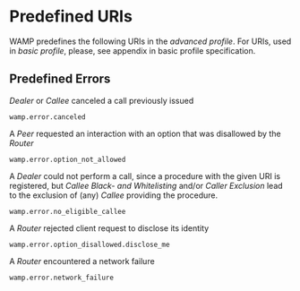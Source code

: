 # Predefined URIs

WAMP predefines the following URIs in the *advanced profile*. For URIs, used in *basic profile*, please, see appendix in basic profile specification.

## Predefined Errors

*Dealer* or *Callee* canceled a call previously issued

    wamp.error.canceled

A *Peer* requested an interaction with an option that was disallowed by the *Router*

    wamp.error.option_not_allowed

A *Dealer* could not perform a call, since a procedure with the given URI is registered, but *Callee Black- and Whitelisting* and/or *Caller Exclusion* lead to the exclusion of (any) *Callee* providing the procedure.

    wamp.error.no_eligible_callee

A *Router* rejected client request to disclose its identity

    wamp.error.option_disallowed.disclose_me

A *Router* encountered a network failure

    wamp.error.network_failure
